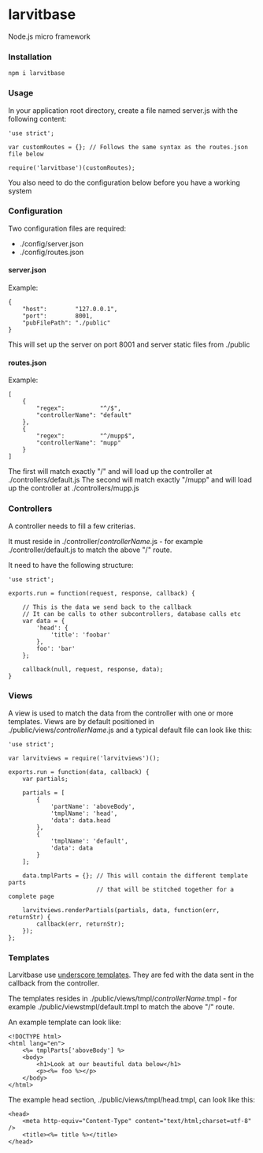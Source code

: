 # larvitbase

Node.js micro framework

### Installation

    npm i larvitbase

### Usage

In your application root directory, create a file named server.js with the following content:

    'use strict';

    var customRoutes = {}; // Follows the same syntax as the routes.json file below

    require('larvitbase')(customRoutes);

You also need to do the configuration below before you have a working system

### Configuration

Two configuration files are required:

* ./config/server.json
* ./config/routes.json

#### server.json

Example:

    {
        "host":        "127.0.0.1",
    	"port":        8001,
    	"pubFilePath": "./public"
    }

This will set up the server on port 8001 and server static files from ./public

#### routes.json

Example:

    [
    	{
    		"regex":          "^/$",
    		"controllerName": "default"
    	},
    	{
    		"regex":          "^/mupp$",
    		"controllerName": "mupp"
    	}
    ]

The first will match exactly "/" and will load up the controller at ./controllers/default.js
The second will match exactly "/mupp" and will load up the controller at ./controllers/mupp.js

### Controllers

A controller needs to fill a few criterias.

It must reside in ./controller/_controllerName_.js - for example ./controller/default.js to match the above "/" route.

It need to have the following structure:

    'use strict';

    exports.run = function(request, response, callback) {

    	// This is the data we send back to the callback
    	// It can be calls to other subcontrollers, database calls etc
    	var data = {
    		'head': {
    			'title': 'foobar'
    		},
    		foo': 'bar'
    	};

    	callback(null, request, response, data);
    }

### Views

A view is used to match the data from the controller with one or more templates. Views are by default positioned in ./public/views/_controllerName_.js and a typical default file can look like this:

    'use strict';

    var larvitviews = require('larvitviews')();

    exports.run = function(data, callback) {
    	var partials;

    	partials = [
    		{
    			'partName': 'aboveBody',
    			'tmplName': 'head',
    			'data': data.head
    		},
    		{
    			'tmplName': 'default',
    			'data': data
    		}
    	];

    	data.tmplParts = {}; // This will contain the different template parts
    	                     // that will be stitched together for a complete page

    	larvitviews.renderPartials(partials, data, function(err, returnStr) {
    		callback(err, returnStr);
    	});
    };

### Templates

Larvitbase use [underscore templates](http://underscorejs.org/#template). They are fed with the data sent in the callback from the controller.

The templates resides in ./public/views/tmpl/_controllerName_.tmpl - for example ./public/viewstmpl/default.tmpl to match the above "/" route.

An example template can look like:

    <!DOCTYPE html>
    <html lang="en">
    	<%= tmplParts['aboveBody'] %>
    	<body>
    		<h1>Look at our beautiful data below</h1>
    		<p><%= foo %></p>
    	</body>
    </html>

The example head section, ./public/views/tmpl/head.tmpl, can look like this:

    <head>
    	<meta http-equiv="Content-Type" content="text/html;charset=utf-8" />
    	<title><%= title %></title>
    </head>